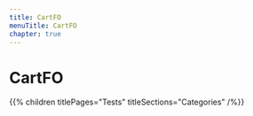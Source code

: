 ```yaml
---
title: CartFO
menuTitle: CartFO
chapter: true
---
```


# CartFO

{{% children titlePages="Tests" titleSections="Categories" /%}}
